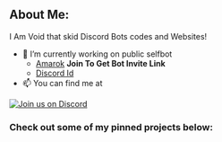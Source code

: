 ## About Me:

I Am Void that skid Discord Bots codes and Websites!
- 🔭 I’m currently working on public selfbot
  - [Amarok](https://discord.gg/5U6yTjV2UC) **Join To Get Bot Invite Link**
  - [Discord Id](https://discord.com/users/1182729156077813811)
- 📫 You can find me at 

[![Join us on Discord](https://invidget.switchblade.xyz/5U6yTjV2UC?theme=dark)](https://discord.gg/5U6yTjV2UC)

### Check out some of my pinned projects below:

